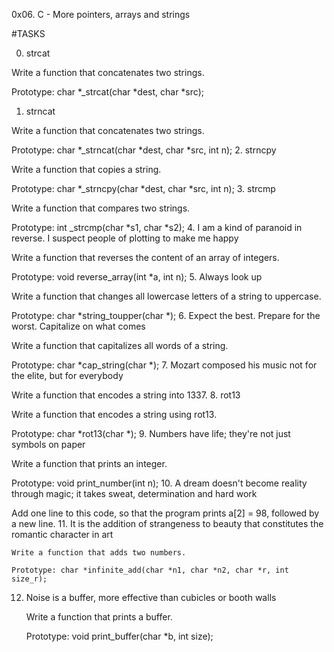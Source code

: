 0x06. C - More pointers, arrays and strings

#TASKS

0. strcat

Write a function that concatenates two strings.

Prototype: char *_strcat(char *dest, char *src);
1. strncat

Write a function that concatenates two strings.

Prototype: char *_strncat(char *dest, char *src, int n);
2. strncpy

Write a function that copies a string.

Prototype: char *_strncpy(char *dest, char *src, int n);
3. strcmp

Write a function that compares two strings.

Prototype: int _strcmp(char *s1, char *s2);
4. I am a kind of paranoid in reverse. I suspect people of plotting to make me happy

Write a function that reverses the content of an array of integers.

Prototype: void reverse_array(int *a, int n);
5. Always look up

Write a function that changes all lowercase letters of a string to uppercase.

Prototype: char *string_toupper(char *);
6. Expect the best. Prepare for the worst. Capitalize on what comes

Write a function that capitalizes all words of a string.

Prototype: char *cap_string(char *);
7. Mozart composed his music not for the elite, but for everybody

Write a function that encodes a string into 1337.
8. rot13

Write a function that encodes a string using rot13.

Prototype: char *rot13(char *);
9. Numbers have life; they're not just symbols on paper

Write a function that prints an integer.

Prototype: void print_number(int n);
10. A dream doesn't become reality through magic; it takes sweat, determination and hard work

Add one line to this code, so that the program prints a[2] = 98, followed by a new line.
11. It is the addition of strangeness to beauty that constitutes the romantic character in art

	Write a function that adds two numbers.

	Prototype: char *infinite_add(char *n1, char *n2, char *r, int size_r);
12. Noise is a buffer, more effective than cubicles or booth walls

	Write a function that prints a buffer.

	Prototype: void print_buffer(char *b, int size);

